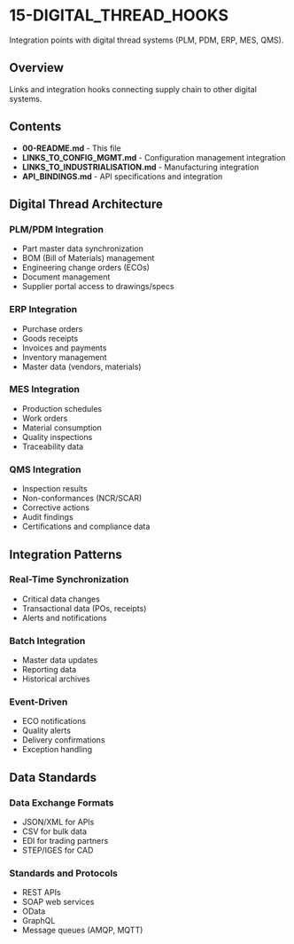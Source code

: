 # 15-DIGITAL_THREAD_HOOKS

Integration points with digital thread systems (PLM, PDM, ERP, MES, QMS).

## Overview

Links and integration hooks connecting supply chain to other digital systems.

## Contents

- **00-README.md** - This file
- **LINKS_TO_CONFIG_MGMT.md** - Configuration management integration
- **LINKS_TO_INDUSTRIALISATION.md** - Manufacturing integration
- **API_BINDINGS.md** - API specifications and integration

## Digital Thread Architecture

### PLM/PDM Integration
- Part master data synchronization
- BOM (Bill of Materials) management
- Engineering change orders (ECOs)
- Document management
- Supplier portal access to drawings/specs

### ERP Integration
- Purchase orders
- Goods receipts
- Invoices and payments
- Inventory management
- Master data (vendors, materials)

### MES Integration
- Production schedules
- Work orders
- Material consumption
- Quality inspections
- Traceability data

### QMS Integration
- Inspection results
- Non-conformances (NCR/SCAR)
- Corrective actions
- Audit findings
- Certifications and compliance data

## Integration Patterns

### Real-Time Synchronization
- Critical data changes
- Transactional data (POs, receipts)
- Alerts and notifications

### Batch Integration
- Master data updates
- Reporting data
- Historical archives

### Event-Driven
- ECO notifications
- Quality alerts
- Delivery confirmations
- Exception handling

## Data Standards

### Data Exchange Formats
- JSON/XML for APIs
- CSV for bulk data
- EDI for trading partners
- STEP/IGES for CAD

### Standards and Protocols
- REST APIs
- SOAP web services
- OData
- GraphQL
- Message queues (AMQP, MQTT)
